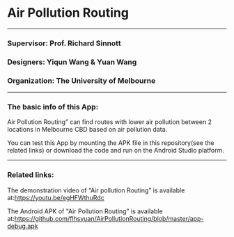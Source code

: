 # Air Pollution Routing
---------------------------------------------
### Supervisor: Prof. Richard Sinnott
### Designers: Yiqun Wang & Yuan Wang
### Organization: The University of Melbourne
---------------------------------------------
### The basic info of this App: 
 Air Pollution Routing” can find routes with lower air pollution between 2 locations in Melbourne CBD based on air pollution data.

You can test this App by mounting the APK file in this repository(see the related links) or download the code and run on the Android Studio platform.

---------------------------------------------
### Related links: 
The demonstration video of “Air pollution Routing” is available at:https://youtu.be/egHFWthuRdc

The Android APK of "Air Pollution Routing" is available at:https://github.com/flhsyuan/AirPollutionRouting/blob/master/app-debug.apk
